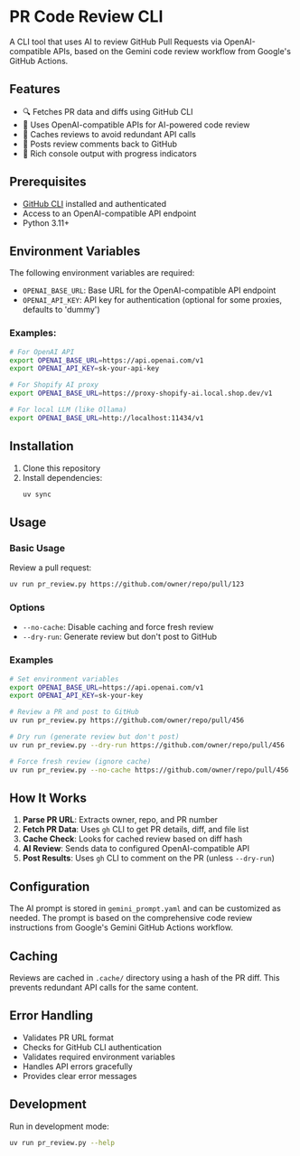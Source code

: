 # PR Code Review CLI

A CLI tool that uses AI to review GitHub Pull Requests via OpenAI-compatible APIs, based on the Gemini code review workflow from Google's GitHub Actions.

## Features

- 🔍 Fetches PR data and diffs using GitHub CLI
- 🤖 Uses OpenAI-compatible APIs for AI-powered code review
- 💾 Caches reviews to avoid redundant API calls
- 📝 Posts review comments back to GitHub
- 🎨 Rich console output with progress indicators

## Prerequisites

- [GitHub CLI](https://cli.github.com/) installed and authenticated
- Access to an OpenAI-compatible API endpoint
- Python 3.11+

## Environment Variables

The following environment variables are required:

- `OPENAI_BASE_URL`: Base URL for the OpenAI-compatible API endpoint
- `OPENAI_API_KEY`: API key for authentication (optional for some proxies, defaults to 'dummy')

### Examples:

```bash
# For OpenAI API
export OPENAI_BASE_URL=https://api.openai.com/v1
export OPENAI_API_KEY=sk-your-api-key

# For Shopify AI proxy
export OPENAI_BASE_URL=https://proxy-shopify-ai.local.shop.dev/v1

# For local LLM (like Ollama)
export OPENAI_BASE_URL=http://localhost:11434/v1
```

## Installation

1. Clone this repository
2. Install dependencies:
   ```bash
   uv sync
   ```

## Usage

### Basic Usage

Review a pull request:
```bash
uv run pr_review.py https://github.com/owner/repo/pull/123
```

### Options

- `--no-cache`: Disable caching and force fresh review
- `--dry-run`: Generate review but don't post to GitHub

### Examples

```bash
# Set environment variables
export OPENAI_BASE_URL=https://api.openai.com/v1
export OPENAI_API_KEY=sk-your-key

# Review a PR and post to GitHub
uv run pr_review.py https://github.com/owner/repo/pull/456

# Dry run (generate review but don't post)
uv run pr_review.py --dry-run https://github.com/owner/repo/pull/456

# Force fresh review (ignore cache)
uv run pr_review.py --no-cache https://github.com/owner/repo/pull/456
```

## How It Works

1. **Parse PR URL**: Extracts owner, repo, and PR number
2. **Fetch PR Data**: Uses `gh` CLI to get PR details, diff, and file list
3. **Cache Check**: Looks for cached review based on diff hash
4. **AI Review**: Sends data to configured OpenAI-compatible API
5. **Post Results**: Uses `gh` CLI to comment on the PR (unless `--dry-run`)

## Configuration

The AI prompt is stored in `gemini_prompt.yaml` and can be customized as needed. The prompt is based on the comprehensive code review instructions from Google's Gemini GitHub Actions workflow.

## Caching

Reviews are cached in `.cache/` directory using a hash of the PR diff. This prevents redundant API calls for the same content.

## Error Handling

- Validates PR URL format
- Checks for GitHub CLI authentication
- Validates required environment variables
- Handles API errors gracefully
- Provides clear error messages

## Development

Run in development mode:
```bash
uv run pr_review.py --help
```